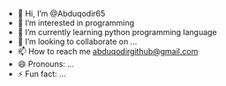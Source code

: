 - 👋 Hi, I’m @Abduqodir65
- 👀 I’m interested in programming
- 🌱 I’m currently learning python programming language
- 💞️ I’m looking to collaborate on ...
- 📫 How to reach me abduqodirgithub@gmail.com
- 😄 Pronouns: ...
- ⚡ Fun fact: ...

<!---
Abduqodir65/Abduqodir65 is a ✨ special ✨ repository because its `README.md` (this file) appears on your GitHub profile.
You can click the Preview link to take a look at your changes.
--->
